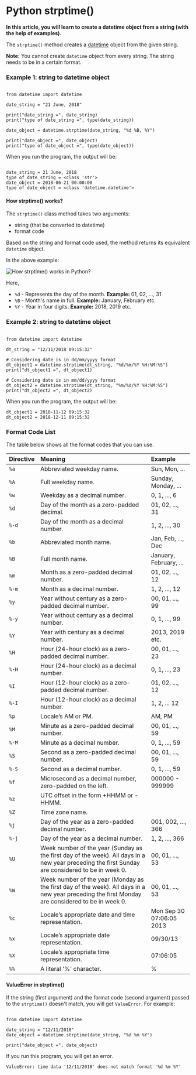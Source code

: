 # Python strptime\(\)



**In this article, you will learn to create a datetime object from a string \(with the help of examples\).**

The `strptime()` method creates a [datetime](https://www.programiz.com/python-programming/datetime#datetime) object from the given string.

**Note:** You cannot create `datetime` object from every string. The string needs to be in a certain format.

### Example 1: string to datetime object

```text

from datetime import datetime

date_string = "21 June, 2018"

print("date_string =", date_string)
print("type of date_string =", type(date_string))

date_object = datetime.strptime(date_string, "%d %B, %Y")

print("date_object =", date_object)
print("type of date_object =", type(date_object))
```

When you run the program, the output will be:

```text

date_string = 21 June, 2018
type of date_string = <class 'str'>
date_object = 2018-06-21 00:00:00
type of date_object = <class 'datetime.datetime'>
```

#### How strptime\(\) works?

The `strptime()` class method takes two arguments:

* string \(that be converted to datetime\)
* format code

Based on the string and format code used, the method returns its equivalent `datetime` object.

In the above example:

![How strptime\(\) works in Python?](https://cdn.programiz.com/sites/tutorial2program/files/python-strptime.jpg)

Here,

* `%d` - Represents the day of the month. **Example:** 01, 02, ..., 31
* `%B` - Month's name in full. **Example:** January, February etc.
* `%Y` - Year in four digits. **Example:** 2018, 2019 etc.

### Example 2: string to datetime object

```text

from datetime import datetime

dt_string = "12/11/2018 09:15:32"

# Considering date is in dd/mm/yyyy format
dt_object1 = datetime.strptime(dt_string, "%d/%m/%Y %H:%M:%S")
print("dt_object1 =", dt_object1)

# Considering date is in mm/dd/yyyy format
dt_object2 = datetime.strptime(dt_string, "%m/%d/%Y %H:%M:%S")
print("dt_object2 =", dt_object2)
```

When you run the program, the output will be:

```text
dt_object1 = 2018-11-12 09:15:32
dt_object2 = 2018-12-11 09:15:32
```

### Format Code List

The table below shows all the format codes that you can use.

| **Directive** | **Meaning** | **Example** |
| :--- | :--- | :--- |
| `%a` | Abbreviated weekday name. | Sun, Mon, ... |
| `%A` | Full weekday name. | Sunday, Monday, ... |
| `%w` | Weekday as a decimal number. | 0, 1, ..., 6 |
| `%d` | Day of the month as a zero-padded decimal. | 01, 02, ..., 31 |
| `%-d` | Day of the month as a decimal number. | 1, 2, ..., 30 |
| `%b` | Abbreviated month name. | Jan, Feb, ..., Dec |
| `%B` | Full month name. | January, February, ... |
| `%m` | Month as a zero-padded decimal number. | 01, 02, ..., 12 |
| `%-m` | Month as a decimal number. | 1, 2, ..., 12 |
| `%y` | Year without century as a zero-padded decimal number. | 00, 01, ..., 99 |
| `%-y` | Year without century as a decimal number. | 0, 1, ..., 99 |
| `%Y` | Year with century as a decimal number. | 2013, 2019 etc. |
| `%H` | Hour \(24-hour clock\) as a zero-padded decimal number. | 00, 01, ..., 23 |
| `%-H` | Hour \(24-hour clock\) as a decimal number. | 0, 1, ..., 23 |
| `%I` | Hour \(12-hour clock\) as a zero-padded decimal number. | 01, 02, ..., 12 |
| `%-I` | Hour \(12-hour clock\) as a decimal number. | 1, 2, ... 12 |
| `%p` | Locale’s AM or PM. | AM, PM |
| `%M` | Minute as a zero-padded decimal number. | 00, 01, ..., 59 |
| `%-M` | Minute as a decimal number. | 0, 1, ..., 59 |
| `%S` | Second as a zero-padded decimal number. | 00, 01, ..., 59 |
| `%-S` | Second as a decimal number. | 0, 1, ..., 59 |
| `%f` | Microsecond as a decimal number, zero-padded on the left. | 000000 - 999999 |
| `%z` | UTC offset in the form +HHMM or -HHMM. |  |
| `%Z` | Time zone name. |  |
| `%j` | Day of the year as a zero-padded decimal number. | 001, 002, ..., 366 |
| `%-j` | Day of the year as a decimal number. | 1, 2, ..., 366 |
| `%U` | Week number of the year \(Sunday as the first day of the week\). All days in a new year preceding the first Sunday are considered to be in week 0. | 00, 01, ..., 53 |
| `%W` | Week number of the year \(Monday as the first day of the week\). All days in a new year preceding the first Monday are considered to be in week 0. | 00, 01, ..., 53 |
| `%c` | Locale’s appropriate date and time representation. | Mon Sep 30 07:06:05 2013 |
| `%x` | Locale’s appropriate date representation. | 09/30/13 |
| `%X` | Locale’s appropriate time representation. | 07:06:05 |
| `%%` | A literal '%' character. | % |

#### ValueError in strptime\(\)

If the string \(first argument\) and the format code \(second argument\) passed to the `strptime()` doesn't match, you will get `ValueError`. For example:

```text

from datetime import datetime

date_string = "12/11/2018"
date_object = datetime.strptime(date_string, "%d %m %Y")

print("date_object =", date_object)
```

If you run this program, you will get an error.

```text
ValueError: time data '12/11/2018' does not match format '%d %m %Y'
```

